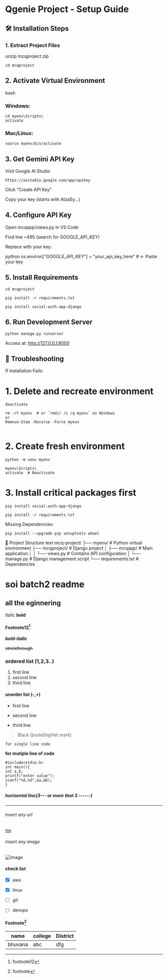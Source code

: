 
# Qgenie Project - Setup Guide

## 🛠️ Installation Steps

### 1. Extract Project Files

unzip mcqproject.zip
```
cd mcqproject
```
## 2. Activate Virtual Environment
bash
### Windows:
```
cd myenv\Scripts\
activate

```

### Mac/Linux:
```
source myenv/bin/activate
```

## 3. Get Gemini API Key
Visit Google AI Studio

```
https://aistudio.google.com/app/apikey
```
Click "Create API Key"

Copy your key (starts with AIzaSy...)

## 4. Configure API Key
   
Open mcqapp/views.py in VS Code

Find line ~495 (search for GOOGLE_API_KEY)

Replace with your key:

python
os.environ["GOOGLE_API_KEY"] = "your_api_key_here"  # ← Paste your key

## 5. Install Requirements

```
cd mcqproject
```
```
pip install -r requirements.txt
```
```
pip install social-auth-app-django
```

## 6. Run Development Server

```
python manage.py runserver
```

Access at: http://127.0.0.1:8000

## 🔧 Troubleshooting

If Installation Fails:

# 1. Delete and recreate environment

```
deactivate
```
```
rm -rf myenv  # or `rmdir /s /q myenv` on Windows
or
Remove-Item -Recurse -Force myevn


```

# 2. Create fresh environment
```
python -m venv myenv
```
```
myenv\Scripts\
activate  # Reactivate

```

# 3. Install critical packages first

```
pip install social-auth-app-django
```
```
pip install -r requirements.txt
```

Missing Dependencies:

```
pip install --upgrade pip setuptools wheel
```
📂 Project Structure
text
mcq-project/
├── myenv/           # Python virtual environment
├── mcqproject/      # Django project
│   ├── mcqapp/      # Main application
│   │   └── views.py # Contains API configuration
│   └── manage.py    # Django management script
└── requirements.txt # Dependencies







# soi batch2 readme 
## all the eginnering 
*italic*
**bold**
#### Footnote12[^2]
***bold-italic***

~~strickthrough~~

### ordered list (1,2,3..)
1. first line
2. second line
3. third line

#### unorder list (-,+)
- first line 
+ second line 
- thrid line 

> Black Quote(highlet mark)

`for single line code ` 

**for mutiple line of code**
```
#include<stdio.h>
int main(){
int a,b;
printf("enter value");
scanf("%d,%d",&a,&b);
}
```

##### horizontal line(3--- or more that 3 ------)
-------------
###### insert any url

[my](https://www.google.com/)



###### insert any image 

![image](https://images.pexels.com/photos/674010/pexels-photo-674010.jpeg?_gl=1*muoa7a*_ga*NjkyMDgxOTgwLjE3NDk2MzY0NzY.*_ga_8JE65Q40S6*czE3NDk2MzY0NzUkbzEkZzAkdDE3NDk2MzY0NzUkajYwJGwwJGgw)

#### check list

- [x] aws
- [x] linux
- [ ] git
- [ ] devops


#### Footnote[^1]

[^1]:footnote

[^2]:footnote12


|name|college|District|
|----|---|---|
|bhuvana|abc|dfg|

